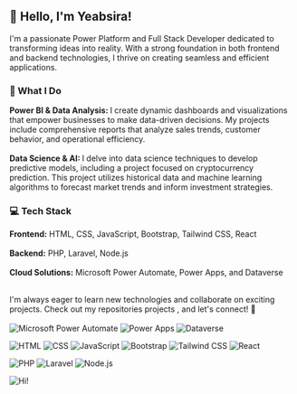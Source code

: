 <h2> 👋 Hello, I'm Yeabsira! </h2>

I'm a passionate Power Platform and Full Stack Developer dedicated to transforming ideas into reality. With a strong foundation in both frontend and backend technologies, I thrive on creating seamless and efficient applications.

<h3>🚀 What I Do</h3>

<strong> Power BI & Data Analysis: </strong> I create dynamic dashboards and visualizations that empower businesses to make data-driven decisions. My projects include comprehensive reports that analyze sales trends, customer behavior, and operational efficiency.<br>
<br>
<strong> Data Science & AI: </strong> I delve into data science techniques to develop predictive models, including a project focused on cryptocurrency prediction. This project utilizes historical data and machine learning algorithms to forecast market trends and inform investment strategies.

<h3>💻 Tech Stack</h3>
<strong>Frontend:</strong> HTML, CSS, JavaScript, Bootstrap, Tailwind CSS, React <br>
<br>
<strong>Backend:</strong> PHP, Laravel, Node.js <br>
<br>
<strong>Cloud Solutions:</strong> Microsoft Power Automate, Power Apps, and Dataverse <br>
<br>

I'm always eager to learn new technologies and collaborate on exciting projects. Check out my repositories projects , and let's connect! 🌟 <br> <br>
![Microsoft Power Automate](https://img.shields.io/badge/Microsoft%20Power%20Automate-0078D4?style=flat-square&logo=microsoft&logoColor=white)
![Power Apps](https://img.shields.io/badge/Microsoft%20Power%20Apps-0078D4?style=flat-square&logo=microsoft&logoColor=white)
![Dataverse](https://img.shields.io/badge/Microsoft%20Dataverse-0078D4?style=flat-square&logo=microsoft&logoColor=white)

![HTML](https://img.shields.io/badge/HTML-E34F26?style=flat-square&logo=html5&logoColor=white)
![CSS](https://img.shields.io/badge/CSS-1572B6?style=flat-square&logo=css3&logoColor=white)
![JavaScript](https://img.shields.io/badge/JavaScript-F7DF1E?style=flat-square&logo=javascript&logoColor=black)
![Bootstrap](https://img.shields.io/badge/Bootstrap-563D7C?style=flat-square&logo=bootstrap&logoColor=white)
![Tailwind CSS](https://img.shields.io/badge/Tailwind%20CSS-06B6D4?style=flat-square&logo=tailwind-css&logoColor=white)
![React](https://img.shields.io/badge/React-61DAFB?style=flat-square&logo=react&logoColor=black)


![PHP](https://img.shields.io/badge/PHP-8993BE?style=flat-square&logo=php&logoColor=white)
![Laravel](https://img.shields.io/badge/Laravel-EF3B2D?style=flat-square&logo=laravel&logoColor=white)
![Node.js](https://img.shields.io/badge/Node.js-8CC84B?style=flat-square&logo=node.js&logoColor=white)



![Hi!](https://github.com/user-attachments/assets/bcf20c8c-b0de-4d13-ba9d-6da3f2942149)
 
<!--
**yeabgenet/yeabgenet** is a ✨ _special_ ✨ repository because its `README.md` (this file) appears on your GitHub profile.


Hello this's Yeabsira  
Welcome to my repositories here you can find my project on cloud 365 flows  , collection of solutions , Php Projects , Laravel projects , python , node.js , Frontend projects (Bootstrap , tailwind css , React )  you can get and look my different creative collections on complex business flows of Graph Api's , Power automate flows , Power apps , Sharepoint sites , Solutions , Sequential approvals , Dataverse Flows ... .


Here are some ideas to get you started:

- 🔭 I’m currently working on ...
- 🌱 I’m currently learning ...
- 👯 I’m looking to collaborate on ...
- 🤔 I’m looking for help with ...
- 💬 Ask me about ...
- 📫 How to reach me: ...
- 😄 Pronouns: ...
- ⚡ Fun fact: ...
-->
